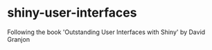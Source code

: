 # shiny-user-interfaces
Following the book 'Outstanding User Interfaces with Shiny' by David Granjon
